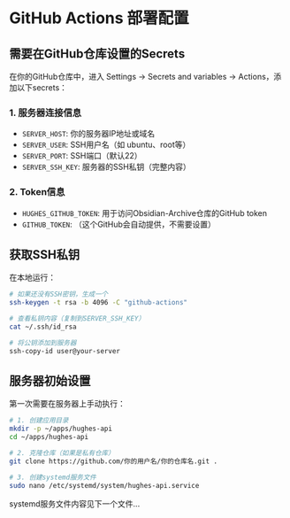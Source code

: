 # GitHub Actions 部署配置

## 需要在GitHub仓库设置的Secrets

在你的GitHub仓库中，进入 Settings → Secrets and variables → Actions，添加以下secrets：

### 1. 服务器连接信息
- `SERVER_HOST`: 你的服务器IP地址或域名
- `SERVER_USER`: SSH用户名（如 ubuntu、root等）
- `SERVER_PORT`: SSH端口（默认22）
- `SERVER_SSH_KEY`: 服务器的SSH私钥（完整内容）

### 2. Token信息
- `HUGHES_GITHUB_TOKEN`: 用于访问Obsidian-Archive仓库的GitHub token
- `GITHUB_TOKEN`: （这个GitHub会自动提供，不需要设置）

## 获取SSH私钥

在本地运行：
```bash
# 如果还没有SSH密钥，生成一个
ssh-keygen -t rsa -b 4096 -C "github-actions"

# 查看私钥内容（复制到SERVER_SSH_KEY）
cat ~/.ssh/id_rsa

# 将公钥添加到服务器
ssh-copy-id user@your-server
```

## 服务器初始设置

第一次需要在服务器上手动执行：

```bash
# 1. 创建应用目录
mkdir -p ~/apps/hughes-api
cd ~/apps/hughes-api

# 2. 克隆仓库（如果是私有仓库）
git clone https://github.com/你的用户名/你的仓库名.git .

# 3. 创建systemd服务文件
sudo nano /etc/systemd/system/hughes-api.service
```

systemd服务文件内容见下一个文件...